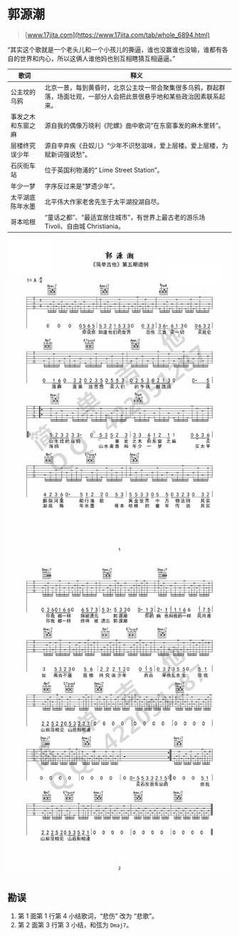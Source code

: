 # 郭源潮

> [www.17jita.com](https://www.17jita.com/tab/whole_6894.html)

“其实这个歌就是一个老头儿和一个小孩儿的撕逼，谁也没赢谁也没输，谁都有各自的世界和内心，所以这俩人谁他妈也别互相瞎猜互相逼逼。”

| 歌词 | 释义 |
| --- | --- |
| 公主坟的乌鸦 | 北京一景，每到黄昏时，北京公主坟一带会聚集很多乌鸦，群起群落，场面壮观，一部分人会把此景很悬乎地和某些政治因素联系起来。 |
| 事发之木和东窗之麻 | 源自我的偶像万晓利《陀螺》曲中歌词“在东窗事发的麻木里转”。 |
| 层楼终究误少年 | 源自辛弃疾《丑奴儿》“少年不识愁滋味，爱上层楼。爱上层楼，为赋新词强说愁”。 |
| 石灰街车站 | 位于英国利物浦的“ Lime Street Station”。 |
| 年少一梦 | 字序反过来是“梦遗少年”。 |
| 太平湖底陈年水墨 | 北平伟大作家老舍先生于太平湖投湖自尽。 |
| 哥本哈根 | “童话之都”、“最适宜居住城市”，有世界上最古老的游乐场 Tivoli、自由城 Christiania。 |

![1](1.png)
![2](2.png)

## 勘误

1. 第 1 面第 1 行第 4 小结歌词，“悲伤” 改为 “悲歌”。
2. 第 2 面第 3 行第 3 小结，和弦为 `Dmaj7`。
